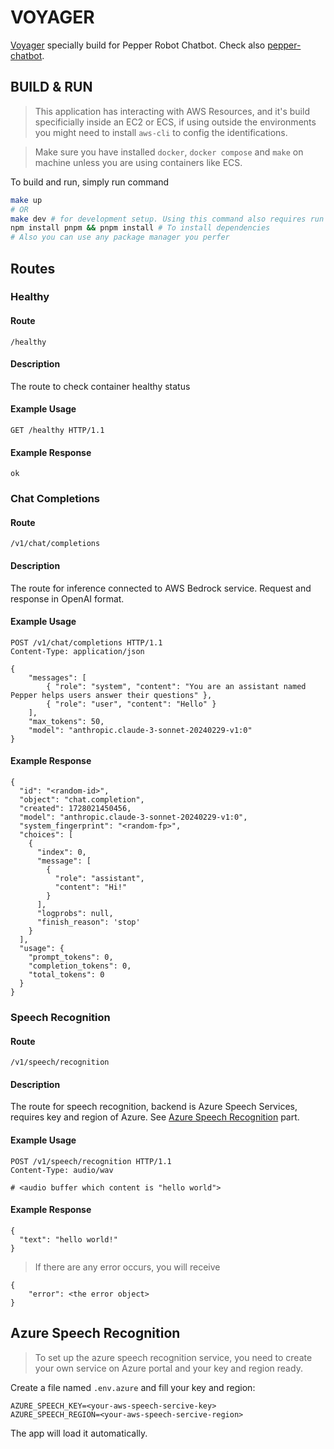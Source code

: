 # VOYAGER
[Voyager](https://github.com/skywardai/voyager) specially build for Pepper Robot Chatbot. Check also [pepper-chatbot](https://github.com/cbh778899/pepper-chatbot).

## BUILD & RUN
> This application has interacting with AWS Resources, and it's build specificially inside an EC2 or ECS, if using outside the environments you might need to install `aws-cli` to config the identifications.

> Make sure you have installed `docker`, `docker compose` and `make` on machine unless you are using containers like ECS.

To build and run, simply run command
```sh
make up
# OR
make dev # for development setup. Using this command also requires run
npm install pnpm && pnpm install # To install dependencies
# Also you can use any package manager you perfer
```

## Routes
### Healthy
#### Route
`/healthy`
#### Description
The route to check container healthy status
#### Example Usage
```http
GET /healthy HTTP/1.1
```
#### Example Response
```
ok
```
### Chat Completions
#### Route
`/v1/chat/completions`
#### Description
The route for inference connected to AWS Bedrock service. Request and response in OpenAI format.
#### Example Usage
```http
POST /v1/chat/completions HTTP/1.1
Content-Type: application/json

{
    "messages": [
        { "role": "system", "content": "You are an assistant named Pepper helps users answer their questions" },
        { "role": "user", "content": "Hello" }
    ],
    "max_tokens": 50,
    "model": "anthropic.claude-3-sonnet-20240229-v1:0"
}
```
#### Example Response
```
{
  "id": "<random-id>",
  "object": "chat.completion",
  "created": 1728021450456,
  "model": "anthropic.claude-3-sonnet-20240229-v1:0",
  "system_fingerprint": "<random-fp>",
  "choices": [
    {
      "index": 0,
      "message": [
        {
          "role": "assistant",
          "content": "Hi!"
        }
      ],
      "logprobs": null,
      "finish_reason": 'stop'
    }
  ],
  "usage": {
    "prompt_tokens": 0,
    "completion_tokens": 0,
    "total_tokens": 0
  }
}
```
### Speech Recognition
#### Route
`/v1/speech/recognition`
#### Description
The route for speech recognition, backend is Azure Speech Services, requires key and region of Azure. See [Azure Speech Recognition](#azure-speech-recognition) part.
#### Example Usage
```http
POST /v1/speech/recognition HTTP/1.1
Content-Type: audio/wav

# <audio buffer which content is "hello world">
```
#### Example Response
```
{
  "text": "hello world!"
}
```
> If there are any error occurs, you will receive
```
{
    "error": <the error object>
}
```
## Azure Speech Recognition
> To set up the azure speech recognition service, you need to create your own service on Azure portal and your key and region ready.

Create a file named `.env.azure` and fill your key and region:
```
AZURE_SPEECH_KEY=<your-aws-speech-sercive-key>
AZURE_SPEECH_REGION=<your-aws-speech-sercive-region>
```
The app will load it automatically.